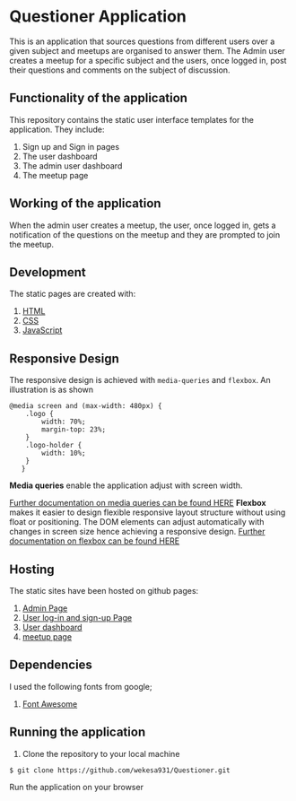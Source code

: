 # Questioner Application
This is an application that sources questions from different users over a given subject and meetups are organised to answer them. The Admin user creates a meetup for a specific subject and the users, once logged in, post their questions and comments on the subject of discussion.

## Functionality of the application
This repository contains the static user interface templates for the application. They include:
  1. Sign up and Sign in pages
  2. The user dashboard
  3. The admin user dashboard
  4. The meetup page
## Working of the application
When the admin user creates a meetup, the user, once logged in, gets a notification of the questions on the meetup and they are prompted to join the meetup.

## Development
The static pages are created with:
1. [HTML]( https://www.w3schools.com/html/)
2. [CSS]( https://www.w3schools.com/css/)
3. [JavaScript]( https://www.w3schools.com/js/)

## Responsive Design
The responsive design is achieved with `media-queries` and `flexbox`. An illustration is as shown
```
@media screen and (max-width: 480px) {
    .logo {
        width: 70%;
        margin-top: 23%;
    }
    .logo-holder {
        width: 10%;
    }
   }

   ```
**Media queries** enable the application adjust with screen width.

[Further documentation on media queries can be found  HERE]( https://www.w3schools.com/css/css_rwd_mediaqueries.asp)
**Flexbox** makes it easier to design flexible responsive layout structure without using float or positioning. The DOM elements can adjust automatically with changes in screen size hence achieving a responsive design.
[Further documentation on flexbox can be found  HERE]( https://www.w3schools.com/css/css3_flexbox.asp)

## Hosting
The static sites have been hosted on github pages:
1. [Admin Page]( https://wekesa931.github.io/Questioner/UI/routes/admin)
2. [User log-in and sign-up Page]( https://wekesa931.github.io/Questioner/UI/routes/user)
3. [User dashboard]( https://wekesa931.github.io/Questioner/UI/routes/dashboard)
4. [meetup page]( https://wekesa931.github.io/Questioner/UI/routes/meetup)

## Dependencies
I used the following fonts from google;
1. [Font Awesome]( https://maxcdn.bootstrapcdn.com/font-awesome/4.6.1/css/font-awesome.min.css)

## Running the application
1. Clone the repository to your local machine 
```
$ git clone https://github.com/wekesa931/Questioner.git
```
Run the application on your browser